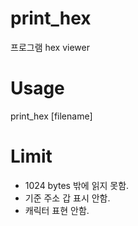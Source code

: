 # print_hex
프로그램 hex viewer

# Usage
print_hex [filename]

# Limit
 - 1024 bytes 밖에 읽지 못함.
 - 기준 주소 갑 표시 안함.
 - 캐릭터 표현 안함.
